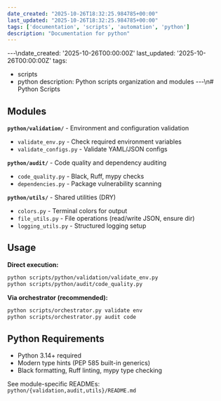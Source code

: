 ```yaml
---
date_created: "2025-10-26T18:32:25.984785+00:00"
last_updated: "2025-10-26T18:32:25.984785+00:00"
tags: ['documentation', 'scripts', 'automation', 'python']
description: "Documentation for python"
---
```


---\ndate_created: '2025-10-26T00:00:00Z'
last_updated: '2025-10-26T00:00:00Z'
tags:
- scripts
- python
description: Python scripts organization and modules
---\n# Python Scripts

## Modules

**`python/validation/`** - Environment and configuration validation
- `validate_env.py` - Check required environment variables
- `validate_configs.py` - Validate YAML/JSON configs

**`python/audit/`** - Code quality and dependency auditing
- `code_quality.py` - Black, Ruff, mypy checks
- `dependencies.py` - Package vulnerability scanning

**`python/utils/`** - Shared utilities (DRY)
- `colors.py` - Terminal colors for output
- `file_utils.py` - File operations (read/write JSON, ensure dir)
- `logging_utils.py` - Structured logging setup

## Usage

**Direct execution:**

```bash
python scripts/python/validation/validate_env.py
python scripts/python/audit/code_quality.py
```

**Via orchestrator (recommended):**

```bash
python scripts/orchestrator.py validate env
python scripts/orchestrator.py audit code
```

## Python Requirements

- Python 3.14+ required
- Modern type hints (PEP 585 built-in generics)
- Black formatting, Ruff linting, mypy type checking

See module-specific READMEs: `python/{validation,audit,utils}/README.md`
